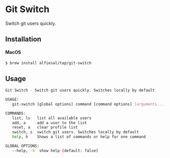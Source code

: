 # Git Switch

Switch git users quickly.

## Installation

#### MacOS

```bash
$ brew install alfiesal/tap/git-switch
```

## Usage

```bash
Git Switch - Switch git users quickly. Switches locally by default

USAGE:
   git-switch [global options] command [command options] [arguments...]

COMMANDS:
   list, ls   list all available users
   add, a     add a user to the list
   reset, a   clear profile list
   switch, s  switch git users. Switches locally by default
   help, h    Shows a list of commands or help for one command

GLOBAL OPTIONS:
   --help, -h  show help (default: false)
```
